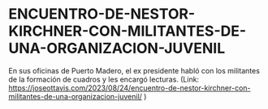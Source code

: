 # ENCUENTRO-DE-NESTOR-KIRCHNER-CON-MILITANTES-DE-UNA-ORGANIZACION-JUVENIL
En sus oficinas de Puerto Madero, el ex presidente habló con los militantes de la formación de cuadros y les encargó lecturas. (Link: https://joseottavis.com/2023/08/24/encuentro-de-nestor-kirchner-con-militantes-de-una-organizacion-juvenil/ )
